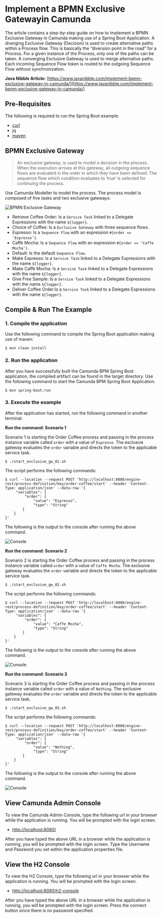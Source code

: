 # Implement a BPMN Exclusive Gatewayin Camunda
The article contains a step-by-step guide on how to implement a BPMN Exclusive Gateway in Camunda making use of a Spring Boot Application. A diverging Exclusive Gateway (Decision) is used to create alternative paths within a Process flow. This is basically the “diversion point in the road” for a Process. For a given instance of the Process, only one of the paths can be taken. A converging Exclusive Gateway is used to merge alternative paths. Each incoming Sequence Flow token is routed to the outgoing Sequence Flow without synchronization.

**Java Nibble Article:** [https://www.javanibble.com/implement-bpmn-exclusive-gateway-in-camunda/](https://www.javanibble.com/implement-bpmn-exclusive-gateway-in-camunda/)

## Pre-Requisites
The following is required to run the Spring Boot example:
* [curl](https://www.javanibble.com/how-to-install-curl-on-macos-using-homebrew/)
* jq
* [maven](https://www.javanibble.com/how-to-install-maven-on-macos-using-homebrew/)

## BPMN Exclusive Gateway
> An exclusive gateway, is used to model a decision in the process. When the execution arrives at this gateway, all outgoing sequence flows are evaluated in the order in which they have been defined. The sequence flow which condition evaluates to ‘true’ is selected for continuing the process.

Use Camunda Modeller to model the process. The process model is composed of five tasks and two exclusive gateways:

![BPMN Exclusive Gateway](https://www.javanibble.com/assets/images/posts/bpmn-exclusive-gateway/bpmn-exclusive-gateway.png)

* Retrieve Coffee Order: Is a `Service Task` linked to a Delegate Expressions with the name `${logger}`.
* Choice of Coffee: Is a `Exclusive Gateway` with three sequence flows.
* Espresso: Is a `Sequence Flow` with an expression `#{order == 'Espresso'}`.
* Caffè Mocha: Is a `Sequence Flow` with an expression `#{order == 'Caffe Mocha'}`.
* Default: Is the default `Sequence Flow`.
* Make Espresso: Is a `Service Task` linked to a Delegate Expressions with the name `${logger}`.
* Make Caffè Mocha: Is a `Service Task` linked to a Delegate Expressions with the name `${logger}`.
* Give Free Sample: Is a `Service Task` linked to a Delegate Expressions with the name `${logger}`.
* Deliver Coffee Order:Is a `Service Task` linked to a Delegate Expressions with the name `${logger}`.


## Compile & Run The Example

### 1. Compile the application
Use the following command to compile the Spring Boot application making use of maven:

```shell
$ mvn clean install
```

### 2. Run the application
After you have successfully built the Camunda BPM Spring Boot application, the compiled artifact can be found in the
target directory. Use the following command to start the Camunda BPM Spring Boot Application.

```shell
$ mvn spring-boot:run
```

### 3. Execute the example
After the application has started, run the following command in another terminal:

**Run the command: Scenario 1**

Scenario 1 is starting the Order Coffee process and passing in the process instance variable called `order` with a value of `Espresso`. The exclusive gateway evaluates the `order` variable and directs the token to the applicable service task.

```shell
$ ./start_exclusive_gw_01.sh
```

The script performs the following commands:
```shell
$ curl --location --request POST 'http://localhost:8080/engine-rest/process-definition/key/order-coffee/start' --header 'Content-Type: application/json' --data-raw '{
     "variables": {
         "order": {
             "value": "Espresso",
             "type": "String"
        }
    }
}'
```
The following is the output to the console after running the above command.

![Console](https://www.javanibble.com/assets/images/posts/bpmn-exclusive-gateway/console-camunda-bpmn-exclusive-gateway-scenario1.png)

**Run the command: Scenario 2**

Scenario 2 is starting the Order Coffee process and passing in the process instance variable called `order` with a value of `Caffe Mocha`. The exclusive gateway evaluates the `order` variable and directs the token to the applicable service task.
```shell
$ ./start_exclusive_gw_02.sh
```

The script performs the following commands:
```shell
$ curl --location --request POST 'http://localhost:8080/engine-rest/process-definition/key/order-coffee/start' --header 'Content-Type: application/json' --data-raw '{
     "variables": {
         "order": {
             "value": "Caffe Mocha",
             "type": "String"
        }
    }
}'
```
The following is the output to the console after running the above command.

![Console](https://www.javanibble.com/assets/images/posts/bpmn-exclusive-gateway/console-camunda-bpmn-exclusive-gateway-scenario2.png)

**Run the command: Scenario 3**

Scenario 3 is starting the Order Coffee process and passing in the process instance variable called `order` with a value of `Nothing`. The exclusive gateway evaluates the `order` variable and directs the token to the applicable service task.
```shell
$ ./start_exclusive_gw_03.sh
```
The script performs the following commands:
```shell
$ curl --location --request POST 'http://localhost:8080/engine-rest/process-definition/key/order-coffee/start' --header 'Content-Type: application/json' --data-raw '{
     "variables": {
         "order": {
             "value": "Nothing",
             "type": "String"
        }
    }
}'
```
The following is the output to the console after running the above command.

![Console](https://www.javanibble.com/assets/images/posts/bpmn-exclusive-gateway/console-camunda-bpmn-exclusive-gateway-scenario3.png)

## View Camunda Admin Console
To view the Camunda Admin Console, type the following url in your browser while the application is running. You will be prompted with the login screen.

* [http://localhost:8080/](http://localhost:8080/)

After you have typed the above URL in a browser while the application is running, you will be prompted with the login screen. Type the Username and Password you set within the application properties file.


## View the H2 Console
To view the H2 Console, type the following url in your browser while the application is running. You will be prompted with the login screen.

* [http://localhost:8080/h2-console](http://localhost:8080/h2-console)

After you have typed the above URL in a browser while the application is running, you will be prompted with the login screen. Press the connect button since there is no password specified.
